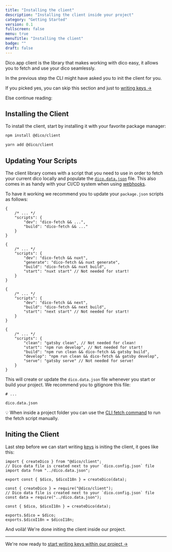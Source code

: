 ```yaml
---
title: "Installing the client"
description: "Installing the client inside your project"
category: "Getting Started"
version: 0.1
fullscreen: false
menu: true
menuTitle: "Installing the client"
badge: ""
draft: false
---
```


Dico.app client is the library that makes working with dico easy, it allows you to fetch and use your dico seamlessly.

<d-alert type="warning">

In the previous step the CLI might have asked you to init the client for you.

If you picked yes, you can skip this section and just to [writing keys ->](/writing-keys)

Else continue reading:

</d-alert>

## Installing the Client

To install the client, start by installing it with your favorite package manager:

<d-code-group>
  <d-code-block label="NPM" active>

```bash
npm install @dico/client
```

  </d-code-block>
  <d-code-block label="Yarn">

```bash
yarn add @dico/client
```

  </d-code-block>
</d-code-group>

## Updating Your Scripts

The client library comes with a script that you need to use in order to fetch your current dico locally and populate the [`dico.data.json`](http://localhost:4000/references/glossary#dicodatajson---dico-data-file) file. This also comes in as handy with your CI/CD system when using [webhooks](/references/glossary#webhooks).

To have it working we recommend you to update your `package.json` scripts as follows:

<d-code-group>
  <d-code-block label="Vanilla" active>

```json[package.json]
{
	/* ... */
	"scripts": {
		"dev": "dico-fetch && ...",
		"build": "dico-fetch && ..."
	}
}
```

  </d-code-block>
  <d-code-block label="Nuxt">

```json[package.json]
{
	/* ... */
	"scripts": {
		"dev": "dico-fetch && nuxt",
		"generate": "dico-fetch && nuxt generate",
		"build": "dico-fetch && nuxt build",
		"start": "nuxt start" // Not needed for start!
	}
}
```

  </d-code-block>
  <d-code-block label="Next">

```json[package.json]
{
	/* ... */
	"scripts": {
		"dev": "dico-fetch && next",
		"build": "dico-fetch && next build",
		"start": "next start" // Not needed for start!
	}
}
```

  </d-code-block>
  <d-code-block label="Gatsby">

```json[package.json]
{
	/* ... */
	"scripts": {
		"clean": "gatsby clean", // Not needed for clean!
		"start": "npm run develop", // Not needed for start!
		"build": "npm run clean && dico-fetch && gatsby build",
		"develop": "npm run clean && dico-fetch && gatsby develop",
		"serve": "gatsby serve" // Not needed for serve!
	}
}
```

  </d-code-block>
</d-code-group>

This will create or update the `dico.data.json` file whenever you start or build your project. We recommend you to gitignore this file:

```ignore[.gitignore]
# ...

dico.data.json
```

<d-alert type="info">

💡 When inside a project folder you can use the [CLI fetch command](/references/cli#fetch) to run the fetch script manually.

</d-alert>

## Initing the Client

Last step before we can start writing [keys](http://localhost:4000/references/glossary#key) is initing the client, it goes like this:

<d-code-group>
  <d-code-block label="JavaScript & TypeScript (esm)">

```javascript[src/dico.(js|ts)]
import { createDico } from "@dico/client";
// Dico data file is created next to your `dico.config.json` file
import data from "../dico.data.json";

export const { $dico, $dicoI18n } = createDico(data);
```

  </d-code-block>
  <d-code-block label="JavaScript (cjs)">

```javascript[src/dico.js]
const { createDico } = require("@dico/client");
// Dico data file is created next to your `dico.config.json` file
const data = require("../dico.data.json");

const { $dico, $dicoI18n } = createDico(data);

exports.$dico = $dico;
exports.$dicoI18n = $dicoI18n;
```

  </d-code-block>
</d-code-group>

And voilà! We're done initing the client inside our project.

---

We're now ready to [start writing keys within our project ->](/writing-keys)
